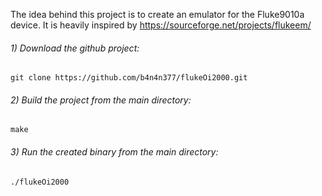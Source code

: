 The idea behind this project is to create an emulator for the Fluke9010a device.
It is heavily inspired by https://sourceforge.net/projects/flukeem/


###### 1) Download the github project: 
```git clone https://github.com/b4n4n377/flukeOi2000.git```

###### 2) Build the project from the main directory: 
```make```

###### 3) Run the created binary from the main directory: 
```./flukeOi2000```
